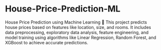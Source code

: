 # House-Price-Prediction-ML
House Price Prediction using Machine Learning 🏡 This project predicts house prices based on features like location, size, and rooms. It includes data preprocessing, exploratory data analysis, feature engineering, and model training using algorithms like Linear Regression, Random Forest, and XGBoost to achieve accurate predictions.
